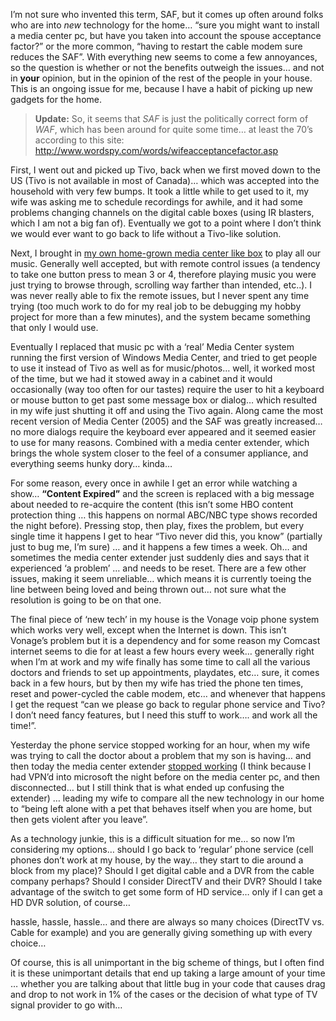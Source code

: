I&#8217;m not sure who invented this term, SAF, but it comes up often around folks who are into _new_ technology for the home&#8230; &#8220;sure you might want to install a media center pc, but have you taken into account the spouse acceptance factor?&#8221; or the more common, &#8220;having to restart the cable modem sure reduces the SAF&#8221;. With everything new seems to come a few annoyances, so the question is whether or not the benefits outweigh the issues&#8230; and not in **your** opinion, but in the opinion of the rest of the people in your house. This is an ongoing issue for me, because I have a habit of picking up new gadgets for the home.

<blockquote dir="ltr" style="MARGIN-RIGHT: 0px">
  <p>
    <strong>Update:</strong> So, it seems that <em>SAF</em> is just the politically correct form of <em>WAF</em>, which has been around for quite some time&#8230; at least the 70&#8217;s according to this site: <a href="http://www.wordspy.com/words/wifeacceptancefactor.asp">http://www.wordspy.com/words/wifeacceptancefactor.asp</a>
  </p>
</blockquote>

First, I went out and picked up Tivo, back when we first moved down to the US (Tivo is not available in most of Canada)&#8230; which was accepted into the household with very few bumps. It took a little while to get used to it, my wife was asking me to schedule recordings for awhile, and it had some problems changing channels on the digital cable boxes (using IR blasters, which I am not a big fan of). Eventually we got to a point where I don&#8217;t think we would ever want to go back to life without a Tivo-like solution.

Next, I brought in <a href="http://www.duncanmackenzie.net/musicxp" target="_blank" class="broken_link">my own home-grown media center like box</a> to play all our music. Generally well accepted, but with remote control issues (a tendency to take one button press to mean 3 or 4, therefore playing music you were just trying to browse through, scrolling way farther than intended, etc..). I was never really able to fix the remote issues, but I never spent any time trying (too much work to do for my real job to be debugging my hobby project for more than a few minutes), and the system became something that only I would use.

Eventually I replaced that music pc with a &#8216;real&#8217; Media Center system running the first version of Windows Media Center, and tried to get people to use it instead of Tivo as well as for music/photos&#8230; well, it worked most of the time, but we had it stowed away in a cabinet and it would occasionally (way too often for our tastes) require the user to hit a keyboard or mouse button to get past some message box or dialog&#8230; which resulted in my wife just shutting it off and using the Tivo again. Along came the most recent version of Media Center (2005) and the SAF was greatly increased&#8230; no more dialogs require the keyboard ever appeared and it seemed easier to use for many reasons. Combined with a media center extender, which brings the whole system closer to the feel of a consumer appliance, and everything seems hunky dory&#8230; kinda&#8230; 

For some reason, every once in awhile I get an error while watching a show&#8230; **&#8220;Content Expired&#8221;** and the screen is replaced with a big message about needed to re-acquire the content (this isn&#8217;t some HBO content protection thing &#8230; this happens on normal ABC/NBC type shows recorded the night before). Pressing stop, then play, fixes the problem, but every single time it happens I get to hear &#8220;Tivo never did this, you know&#8221; (partially just to bug me, I&#8217;m sure) &#8230; and it happens a few times a week. Oh&#8230; and sometimes the media center extender just suddenly dies and says that it experienced &#8216;a problem&#8217; &#8230; and needs to be reset. There are a few other issues, making it seem unreliable&#8230; which means it is currently toeing the line between being loved and being thrown out&#8230; not sure what the resolution is going to be on that one.

The final piece of &#8216;new tech&#8217; in my house is the Vonage voip phone system which works very well, except when the Internet is down. This isn&#8217;t Vonage&#8217;s problem but it is a dependency and for some reason my Comcast internet seems to die for at least a few hours every week&#8230; generally right when I&#8217;m at work and my wife finally has some time to call all the various doctors and friends to set up appointments, playdates, etc&#8230; sure, it comes back in a few hours, but by then my wife has tried the phone ten times, reset and power-cycled the cable modem, etc&#8230; and whenever that happens I get the request &#8220;can we please go back to regular phone service and Tivo? I don&#8217;t need fancy features, but I need this stuff to work&#8230;. and work all the time!&#8221;.

Yesterday the phone service stopped working for an hour, when my wife was trying to call the doctor about a problem that my son is having&#8230; and then today the media center extender <a href="http://www.duncanmackenzie.net/images/VOICEATT.WAV" target="_blank">stopped working</a> (I think because I had VPN&#8217;d into microsoft the night before on the media center pc, and then disconnected&#8230; but I still think that is what ended up confusing the extender) &#8230; leading my wife to compare all the new technology in our home to &#8220;being left alone with a pet that behaves itself when you are home, but then gets violent after you leave&#8221;.

As a technology junkie, this is a difficult situation for me&#8230; so now I&#8217;m considering my options&#8230; should I go back to &#8216;regular&#8217; phone service (cell phones don&#8217;t work at my house, by the way&#8230; they start to die around a block from my place)? Should I get digital cable and a DVR from the cable company perhaps? Should I consider DirectTV and their DVR? Should I take advantage of the switch to get some form of HD service&#8230; only if I can get a HD DVR solution, of course&#8230;

hassle, hassle, hassle&#8230; and there are always so many choices (DirectTV vs. Cable for example) and you are generally giving something up with every choice&#8230; 

Of course, this is all unimportant in the big scheme of things, but I often find it is these unimportant details that end up taking a large amount of your time &#8230; whether you are talking about that little bug in your code that causes drag and drop to not work in 1% of the cases or the decision of what type of TV signal provider to go with&#8230;